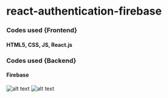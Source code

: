 # react-authentication-firebase
### Codes used {Frontend}
#### HTML5, CSS, JS, React.js
### Codes used {Backend}
#### Firebase
![alt text](https://raw.githubusercontent.com/ramyibrahim-eg/full-ecommerce/main/screen-shot.PNG "Logo Website From React")
![alt text]([https://raw.githubusercontent.com/ramyibrahim-eg/full-ecommerce/main/screenshot1.PNG "Logo Website From React")
